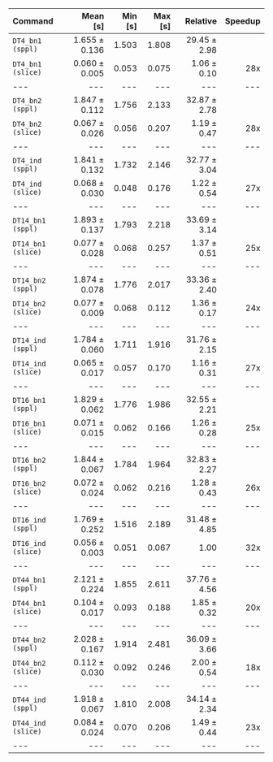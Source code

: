 | Command | Mean [s] | Min [s] | Max [s] | Relative | Speedup |
|:---|---:|---:|---:|---:|---:|
| `DT4_bn1 (sppl)` | 1.655 ± 0.136 | 1.503 | 1.808 | 29.45 ± 2.98 | |
| `DT4_bn1 (slice)` | 0.060 ± 0.005 | 0.053 | 0.075 | 1.06 ± 0.10 | 28x |
|---|---|---|---|---|---|
| `DT4_bn2 (sppl)` | 1.847 ± 0.112 | 1.756 | 2.133 | 32.87 ± 2.78 | |
| `DT4_bn2 (slice)` | 0.067 ± 0.026 | 0.056 | 0.207 | 1.19 ± 0.47 | 28x |
|---|---|---|---|---|---|
| `DT4_ind (sppl)` | 1.841 ± 0.132 | 1.732 | 2.146 | 32.77 ± 3.04 | |
| `DT4_ind (slice)` | 0.068 ± 0.030 | 0.048 | 0.176 | 1.22 ± 0.54 | 27x |
|---|---|---|---|---|---|
| `DT14_bn1 (sppl)` | 1.893 ± 0.137 | 1.793 | 2.218 | 33.69 ± 3.14 | |
| `DT14_bn1 (slice)` | 0.077 ± 0.028 | 0.068 | 0.257 | 1.37 ± 0.51 | 25x |
|---|---|---|---|---|---|
| `DT14_bn2 (sppl)` | 1.874 ± 0.078 | 1.776 | 2.017 | 33.36 ± 2.40 | |
| `DT14_bn2 (slice)` | 0.077 ± 0.009 | 0.068 | 0.112 | 1.36 ± 0.17 | 24x |
|---|---|---|---|---|---|
| `DT14_ind (sppl)` | 1.784 ± 0.060 | 1.711 | 1.916 | 31.76 ± 2.15 | |
| `DT14_ind (slice)` | 0.065 ± 0.017 | 0.057 | 0.170 | 1.16 ± 0.31 | 27x |
|---|---|---|---|---|---|
| `DT16_bn1 (sppl)` | 1.829 ± 0.062 | 1.776 | 1.986 | 32.55 ± 2.21 | |
| `DT16_bn1 (slice)` | 0.071 ± 0.015 | 0.062 | 0.166 | 1.26 ± 0.28 | 25x |
|---|---|---|---|---|---|
| `DT16_bn2 (sppl)` | 1.844 ± 0.067 | 1.784 | 1.964 | 32.83 ± 2.27 | |
| `DT16_bn2 (slice)` | 0.072 ± 0.024 | 0.062 | 0.216 | 1.28 ± 0.43 | 26x |
|---|---|---|---|---|---|
| `DT16_ind (sppl)` | 1.769 ± 0.252 | 1.516 | 2.189 | 31.48 ± 4.85 | |
| `DT16_ind (slice)` | 0.056 ± 0.003 | 0.051 | 0.067 | 1.00 | 32x |
|---|---|---|---|---|---|
| `DT44_bn1 (sppl)` | 2.121 ± 0.224 | 1.855 | 2.611 | 37.76 ± 4.56 | |
| `DT44_bn1 (slice)` | 0.104 ± 0.017 | 0.093 | 0.188 | 1.85 ± 0.32 | 20x |
|---|---|---|---|---|---|
| `DT44_bn2 (sppl)` | 2.028 ± 0.167 | 1.914 | 2.481 | 36.09 ± 3.66 | |
| `DT44_bn2 (slice)` | 0.112 ± 0.030 | 0.092 | 0.246 | 2.00 ± 0.54 | 18x |
|---|---|---|---|---|---|
| `DT44_ind (sppl)` | 1.918 ± 0.067 | 1.810 | 2.008 | 34.14 ± 2.34 | |
| `DT44_ind (slice)` | 0.084 ± 0.024 | 0.070 | 0.206 | 1.49 ± 0.44 | 23x |
|---|---|---|---|---|---|
